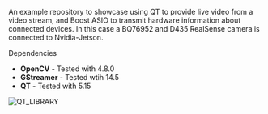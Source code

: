 An example repository to showcase using QT to provide live video from a video stream, and Boost ASIO to transmit hardware information about connected devices. In this case a BQ76952 and D435 RealSense camera is connected to Nvidia-Jetson.

Dependencies

- **OpenCV** - Tested with 4.8.0
- **GStreamer** - Tested wtih 14.5
- **QT** - Tested with 5.15


![QT_LIBRARY](https://github.com/user-attachments/assets/1528aedf-1c28-4e21-b334-b7aa48426e2a)
